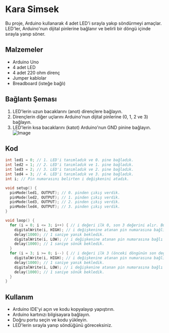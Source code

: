 # Kara Simsek

Bu proje, Arduino kullanarak 4 adet LED'i sırayla yakıp söndürmeyi amaçlar. LED'ler, Arduino'nun dijital pinlerine bağlanır ve belirli bir döngü içinde sırayla yanıp söner.

## Malzemeler

*   Arduino Uno
*   4 adet LED
*   4 adet 220 ohm direnç
*   Jumper kablolar
*   Breadboard (isteğe bağlı)

## Bağlantı Şeması

1.  LED'lerin uzun bacaklarını (anot) dirençlere bağlayın.
2.  Dirençlerin diğer uçlarını Arduino'nun dijital pinlerine (0, 1, 2 ve 3) bağlayın.
3.  LED'lerin kısa bacaklarını (katot) Arduino'nun GND pinine bağlayın.  
  ![Image](https://github.com/user-attachments/assets/b2f23dc9-f820-48ba-a3d2-39965389d902)

## Kod

```c++
int led1 = 0; // 1. LED'i tanımladık ve 0. pine bağladık.
int led2 = 1; // 2. LED'i tanımladık ve 1. pine bağladık.
int led3 = 2; // 3. LED'i tanımladık ve 2. pine bağladık.
int led4 = 3; // 4. LED'i tanımladık ve 3. pine bağladık.
int i; // Pin numarasını belirten i değişkenini atadık.

void setup() {
  pinMode(led1, OUTPUT); // 0. pinden çıkış verdik.
  pinMode(led2, OUTPUT); // 1. pinden çıkış verdik.
  pinMode(led3, OUTPUT); // 2. pinden çıkış verdik.
  pinMode(led4, OUTPUT); // 3. pinden çıkış verdik.
}

void loop() {
  for (i = 0; i <= 3; i++) { // i değeri ilk 0, son 3 değerini alır. Bu değerler pin numarasını belirtir.
    digitalWrite(i, HIGH); // i değişkenine atanan pin numarasına bağlı LED'i yaktık.
    delay(1000); // 1 saniye yanık bekledik.
    digitalWrite(i, LOW); // i değişkenine atanan pin numarasına bağlı LED'i söndürdük.
    delay(1000); // 1 saniye sönük bekledik.
  }
  for (i = 3; i >= 0; i--) { // i değeri ilk 3 (önceki döngünün son değeri), son 0 değerini alır. Bu değerler pin numarasını belirtir.
    digitalWrite(i, HIGH); // i değişkenine atanan pin numarasına bağlı LED'i yaktık.
    delay(1000); // 1 saniye yanık bekledik.
    digitalWrite(i, LOW); // i değişkenine atanan pin numarasına bağlı LED'i söndürdük.
    delay(1000); // 1 saniye sönük bekledik.
  }
}
```  
## Kullanım
* Arduino IDE'yi açın ve kodu kopyalayıp yapıştırın.
* Arduino kartınızı bilgisayara bağlayın.
* Doğru portu seçin ve kodu yükleyin.
* LED'lerin sırayla yanıp söndüğünü göreceksiniz.